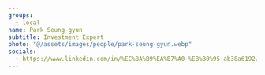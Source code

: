 ```yaml
---
groups:
  - local
name: Park Seung-gyun
subtitle: Investment Expert
photo: "@/assets/images/people/park-seung-gyun.webp"
socials:
  - https://www.linkedin.com/in/%EC%8A%B9%EA%B7%A0-%EB%B0%95-ab38a6192/
---
```

